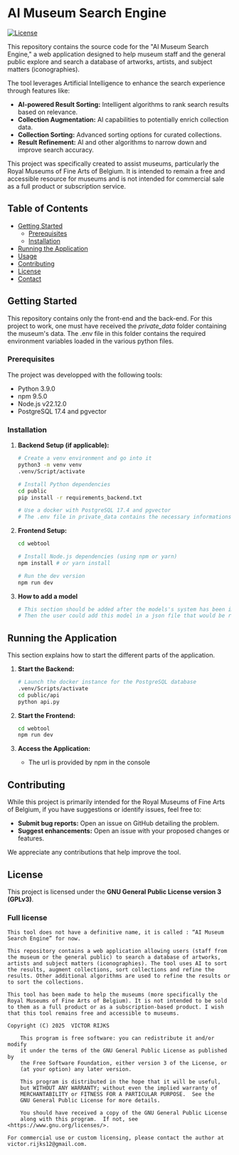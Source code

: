 # AI Museum Search Engine

[![License](https://img.shields.io/badge/License-GPLv3-blue.svg)](https://www.gnu.org/licenses/gpl-3.0)

This repository contains the source code for the "AI Museum Search Engine," a web application designed to help museum staff and the general public explore and search a database of artworks, artists, and subject matters (iconographies).

The tool leverages Artificial Intelligence to enhance the search experience through features like:

* **AI-powered Result Sorting:** Intelligent algorithms to rank search results based on relevance.
* **Collection Augmentation:** AI capabilities to potentially enrich collection data.
* **Collection Sorting:** Advanced sorting options for curated collections.
* **Result Refinement:** AI and other algorithms to narrow down and improve search accuracy.

This project was specifically created to assist museums, particularly the Royal Museums of Fine Arts of Belgium. It is intended to remain a free and accessible resource for museums and is not intended for commercial sale as a full product or subscription service.

## Table of Contents

* [Getting Started](#getting-started)
    * [Prerequisites](#prerequisites)
    * [Installation](#installation)
* [Running the Application](#running-the-application)
* [Usage](#usage)
* [Contributing](#contributing)
* [License](#license)
* [Contact](#contact)

## Getting Started

This repository contains only the front-end and the back-end. For this project to work, one must have received the *private_data* folder containing the museum's data. The .env file in this folder contains the required environment variables loaded in the various python files.

### Prerequisites

The project was developped with the following tools:

* Python 3.9.0
* npm 9.5.0
* Node.js v22.12.0
* PostgreSQL 17.4 and pgvector

### Installation

1.  **Backend Setup (if applicable):**
    ```bash
    # Create a venv environment and go into it
    python3 -m venv venv
    .venv/Script/activate
    
    # Install Python dependencies
    cd public
    pip install -r requirements_backend.txt

    # Use a docker with PostgreSQL 17.4 and pgvector
    # The .env file in private_data contains the necessary informations for the connections
    ```

3.  **Frontend Setup:**
    ```bash
    cd webtool

    # Install Node.js dependencies (using npm or yarn)
    npm install # or yarn install

    # Run the dev version 
    npm run dev
    ```

4.  **How to add a model**
    ```bash
    # This section should be added after the models's system has been improved. Ideally, the user would just launch a script with a model base name, a training and validation dataset path, hypterparameters, etc. 
    # Then the user could add this model in a json file that would be read when the api starts. The embeddings etc should be added in batches !
    ```

## Running the Application

This section explains how to start the different parts of the application.

1.  **Start the Backend:**
    ```bash
    # Launch the docker instance for the PostgreSQL database
    .venv/Scripts/activate
    cd public/api
    python api.py
    ```

2.  **Start the Frontend:**
    ```bash
    cd webtool
    npm run dev
    ```

3.  **Access the Application:**
    * The url is provided by npm in the console

## Contributing

While this project is primarily intended for the Royal Museums of Fine Arts of Belgium, if you have suggestions or identify issues, feel free to:

* **Submit bug reports:** Open an issue on GitHub detailing the problem.
* **Suggest enhancements:** Open an issue with your proposed changes or features.

We appreciate any contributions that help improve the tool.

## License

This project is licensed under the **GNU General Public License version 3 (GPLv3)**.

### Full license
```
This tool does not have a definitive name, it is called : “AI Museum Search Engine” for now.
 
This repository contains a web application allowing users (staff from the museum or the general public) to search a database of artworks, artists and subject matters (iconographies). The tool uses AI to sort the results, augment collections, sort collections and refine the results. Other additional algorithms are used to refine the results or to sort the collections.
 
This tool has been made to help the museums (more specifically the Royal Museums of Fine Arts of Belgium). It is not intended to be sold to them as a full product or as a subscription-based product. I wish that this tool remains free and accessible to museums. 
 
Copyright (C) 2025  VICTOR RIJKS
 
    This program is free software: you can redistribute it and/or modify
    it under the terms of the GNU General Public License as published by
    the Free Software Foundation, either version 3 of the License, or
    (at your option) any later version.
 
    This program is distributed in the hope that it will be useful,
    but WITHOUT ANY WARRANTY; without even the implied warranty of
    MERCHANTABILITY or FITNESS FOR A PARTICULAR PURPOSE.  See the
    GNU General Public License for more details.
 
    You should have received a copy of the GNU General Public License
    along with this program.  If not, see <https://www.gnu.org/licenses/>.
 
For commercial use or custom licensing, please contact the author at victor.rijks12@gmail.com.
```